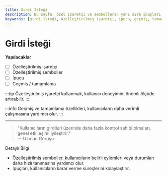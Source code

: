 ```yaml
---
title: Girdi İsteği
description: Bu sayfa, özel işaretçi ve sembollerin yanı sıra ipuçları ve geçmiş/ tamamlama seçenekleri hakkında bilgi sunar. Kullanıcıların girdilerinde deneyimlerini iyileştirmek için öneriler içerir.
keywords: [girdi isteği, özelleştirilmiş işaretçi, ipucu, geçmiş, tamamlama]
---
```


# Girdi İsteği

**Yapılacaklar**

- [ ] Özelleştirilmiş işaretçi
- [ ] Özelleştirilmiş semboller
- [ ] İpucu
- [ ] Geçmiş / tamamlama

:::tip
Özelleştirilmiş işaretçi kullanmak, kullanıcı deneyimini önemli ölçüde artırabilir. 
:::

:::info
Geçmiş ve tamamlama özellikleri, kullanıcıların daha verimli çalışmasına yardımcı olur.
:::

---

> "Kullanıcıların girdileri üzerinde daha fazla kontrol sahibi olmaları, genel etkileşimi iyileştirir."  
> — Uzman Görüşü


Detaylı Bilgi

- Özelleştirilmiş semboller, kullanıcıların belirli eylemleri veya durumları daha hızlı tanımasına yardımcı olur.
- İpuçları, kullanıcıların karar verme süreçlerini kolaylaştırır.

